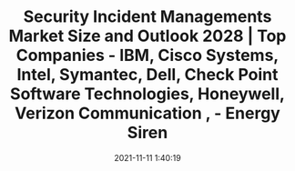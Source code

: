 ---
"title": "Security Incident Managements Market Size and Outlook 2028 | Top Companies - IBM, Cisco Systems, Intel, Symantec, Dell, Check Point Software Technologies, Honeywell, Verizon Communication , - Energy Siren"
"date": "2021-11-11 1:40:19"
"feed_name": "GOOGLENEWSINDUSTRIAL"
"feed_website": "https://news.google.com/search?q=industrial%2Bincident&hl=en-US&gl=US&ceid=US:en"
"feed_rss": "https://news.google.com/rss/search?q=industrial%2Bincident&hl=en-US&gl=US&ceid=US:en"
"link": "http://energysiren.co.ke/2021/11/11/security-incident-managements-market-trends-and-outlook-2028/"
"source": "{'href': 'http://energysiren.co.ke', 'title': 'Energy Siren'}"
"file": "_posts/2021-1-1-7fc30b56ad8c356ba3762a006c54cbe7f8872916.md"
"accident": "0"
"drilling": "0"
"dead": "0"
"injured": "0"
"arrested": "0"
"place": "unknown place"
"where": "unknown site"
"causes": "unknown"
"place_uri": "unknown place"
---